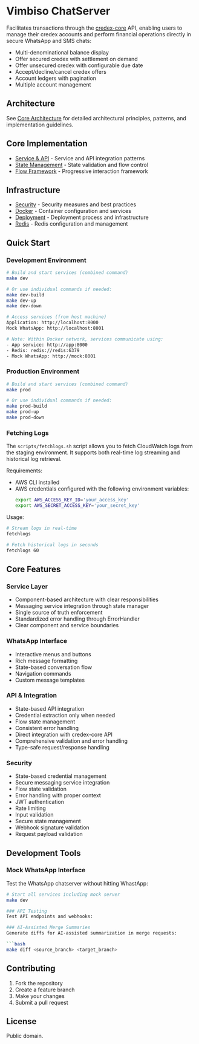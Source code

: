 # Vimbiso ChatServer

Facilitates transactions through the [credex-core](https://github.com/Great-Sun-Group/credex-core) API, enabling users to manage their credex accounts and perform financial operations directly in secure WhatsApp and SMS chats:
- Multi-denominational balance display
- Offer secured credex with settlement on demand
- Offer unsecured credex with configurable due date
- Accept/decline/cancel credex offers
- Account ledgers with pagination
- Multiple account management

## Architecture

See [Core Architecture](docs/architecture.md) for detailed architectural principles, patterns, and implementation guidelines.

## Core Implementation
- [Service & API](docs/service-architecture.md) - Service and API integration patterns
- [State Management](docs/state-management.md) - State validation and flow control
- [Flow Framework](docs/flow-framework.md) - Progressive interaction framework

## Infrastructure
- [Security](docs/infrastructure/security.md) - Security measures and best practices
- [Docker](docs/infrastructure/docker.md) - Container configuration and services
- [Deployment](docs/infrastructure/deployment.md) - Deployment process and infrastructure
- [Redis](docs/infrastructure/redis-memory-management.md) - Redis configuration and management

## Quick Start

### Development Environment
```bash
# Build and start services (combined command)
make dev

# Or use individual commands if needed:
make dev-build
make dev-up
make dev-down

# Access services (from host machine)
Application: http://localhost:8000
Mock WhatsApp: http://localhost:8001

# Note: Within Docker network, services communicate using:
- App service: http://app:8000
- Redis: redis://redis:6379
- Mock WhatsApp: http://mock:8001
```

### Production Environment
```bash
# Build and start services (combined command)
make prod

# Or use individual commands if needed:
make prod-build
make prod-up
make prod-down
```

### Fetching Logs
The `scripts/fetchlogs.sh` script allows you to fetch CloudWatch logs from the staging environment. It supports both real-time log streaming and historical log retrieval.

Requirements:
- AWS CLI installed
- AWS credentials configured with the following environment variables:
  ```bash
  export AWS_ACCESS_KEY_ID='your_access_key'
  export AWS_SECRET_ACCESS_KEY='your_secret_key'
  ```

Usage:
```bash
# Stream logs in real-time
fetchlogs

# Fetch historical logs in seconds
fetchlogs 60
```

## Core Features

### Service Layer
- Component-based architecture with clear responsibilities
- Messaging service integration through state manager
- Single source of truth enforcement
- Standardized error handling through ErrorHandler
- Clear component and service boundaries

### WhatsApp Interface
- Interactive menus and buttons
- Rich message formatting
- State-based conversation flow
- Navigation commands
- Custom message templates

### API & Integration
- State-based API integration
- Credential extraction only when needed
- Flow state management
- Consistent error handling
- Direct integration with credex-core API
- Comprehensive validation and error handling
- Type-safe request/response handling

### Security
- State-based credential management
- Secure messaging service integration
- Flow state validation
- Error handling with proper context
- JWT authentication
- Rate limiting
- Input validation
- Secure state management
- Webhook signature validation
- Request payload validation

## Development Tools

### Mock WhatsApp Interface
Test the WhatsApp chatserver without hitting WhastApp:

```bash
# Start all services including mock server
make dev

### API Testing
Test API endpoints and webhooks:

### AI-Assisted Merge Summaries
Generate diffs for AI-assisted summarization in merge requests:

```bash
make diff <source_branch> <target_branch>
```

## Contributing

1. Fork the repository
2. Create a feature branch
3. Make your changes
4. Submit a pull request

## License

Public domain.
